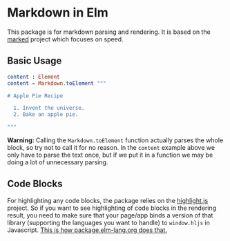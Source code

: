 # Markdown in Elm

This package is for markdown parsing and rendering. It is based on the [marked][] project
which focuses on speed.

[marked]: https://github.com/chjj/marked

## Basic Usage

```elm
content : Element
content = Markdown.toElement """

# Apple Pie Recipe

  1. Invent the universe.
  2. Bake an apple pie.

"""
```

**Warning:** Calling the `Markdown.toElement` function actually parses the
whole block, so try not to call it for no reason. In the `content` example
above we only have to parse the text once, but if we put it in a function we
may be doing a lot of unnecessary parsing.

## Code Blocks

For highlighting any code blocks, the package relies on the
[highlight.js](https://highlightjs.org/) project. So if you want to
see highlighting of code blocks in the rendering result, you need to
make sure that your page/app binds a version of that library
(supporting the languages you want to handle) to `window.hljs` in
Javascript. [This is how package.elm-lang.org does
that.](https://github.com/elm-lang/package.elm-lang.org/blob/e0b7aa4282038475612722ff7a57195866f8645b/backend/ServeFile.hs#L54)

